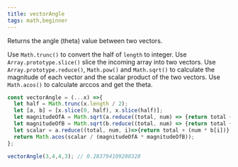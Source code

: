 ```yaml
---
title: vectorAngle
tags: math,beginner
---
```


Returns the angle (theta) value between two vectors.

Use `Math.trunc()` to convert the half of `length` to integer. 
Use `Array.prototype.slice()` slice the incoming array into two vectors. 
Use `Array.prototype.reduce()`, `Math.pow()` and `Math.sqrt()` to calculate the magnitude of each vector and the scalar product of the two vectors.
Use `Math.acos()` to calculate arccos and get the theta.


```js
const vectorAngle = (...x) =>{ 
  let half = Math.trunc(x.length / 2);
  let [a, b] = [x.slice(0, half), x.slice(half)];  
  let magnitudeOfA = Math.sqrt(a.reduce((total, num) => {return total + Math.pow(num, 2);}, 0));
  let magnitudeOfB = Math.sqrt(b.reduce((total, num) => {return total + Math.pow(num, 2);}, 0));
  let scalar = a.reduce((total, num, i)=>{return total + (num * b[i])}, 0);
  return Math.acos(scalar / (magnitudeOfA * magnitudeOfB));
};
```

```js
vectorAngle(3,4,4,3); // 0.283794109208328
```